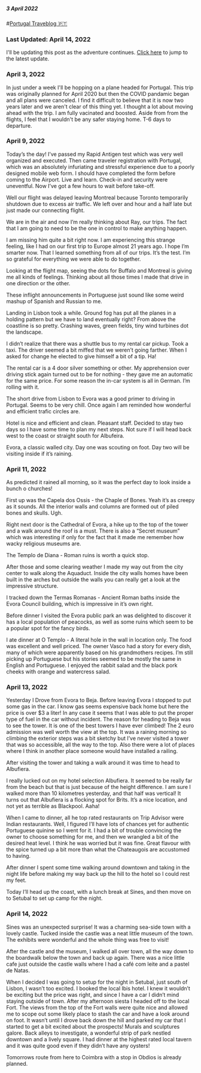 ##### 3 April 2022
#[Portugal Traveblog 🇵🇹](?p=PortugalTravelLog)

### Last Updated: April 14, 2022

I'll be updating this post as the adventure continues. [Click here](#update) to jump to the latest update.

### April 3, 2022 
In just under a week I'll be hopping on a plane headed for Portugal.  This trip was originally planned for April 2020 but then the COVID pandamic began and all plans were canceled.  I find it difficult to believe that it is now two years later and we aren't clear of this thing yet.  I thought a lot about moving ahead with the trip.  I am fully vacinated and boosted. Aside from from the flights, I feel that I wouldn't be any safer staying home.  T-6 days to departure.

### April 9, 2022 
<a name=“update”></a>

Today’s the day!  I’ve passed my Rapid Antigen test which was very well organized and executed. Then came traveler registration with Portugal, which was an absolutely infuriating and stressful experience due to a poorly designed mobile web form.  I should have completed the form before coming to the Airport.  Live and learn.   Check-in and security were uneventful.  Now I’ve got a few hours to wait before take-off.

Well our flight was delayed leaving Montreal because Toronto temporarily shutdown due to excess air traffic. We left over and hour and a half late but just made our connecting flight.

We are in the air and now I’m really thinking about Ray, our trips. The fact that I am going to need to be the one in control to make anything happen. 

I am missing him quite a bit right now.   I am experiencing this strange feeling, like I had on our first trip to Europe almost 21 years ago. I hope I’m smarter now. That I learned something from all of our trips. It’s the test. I’m so grateful for everything we were able to do together. 

Looking at the flight map, seeing the dots for Buffalo and Montreal is giving me all kinds of feelings. Thinking about all those times I made that drive in one direction or the other. 

These inflight announcements in Portuguese just sound like some weird mashup of Spanish and Russian to me. 

Landing in Lisbon took a while. Ground fog has put all the planes in a holding pattern but we have to land eventually right?  From above the coastline is so pretty. Crashing waves, green fields, tiny wind turbines dot the landscape. 

I didn’t realize that there was a shuttle bus to my rental car pickup. Took a taxi. The driver seemed a bit miffed that we weren’t going farther. When I asked for change he elected to give himself a bit of a tip. Ha! 

The rental car is a 4 door silver something or other. My apprehension over driving stick again turned out to be for nothing - they gave me an automatic for the same price. For some reason the in-car system is all in German.  I’m rolling with it.

The short drive from Lisbon to Evora was a good primer to driving in Portugal. Seems to be very chill. Once again I am reminded how wonderful and efficient trafic circles are.

Hotel is nice and efficient and clean. Pleasant staff. Decided to stay two days so I have some time to plan my next steps. Not sure if I will head back west to the coast or straight south for Albufeira. 

Evora, a classic walled city. Day one was scouting on foot. Day two will be visiting inside if it’s raining. 

### April 11, 2022 

As predicted it rained all morning, so it was the perfect day to look inside a bunch o churches!

First up was the Capela dos Ossis - the Chaple of Bones.  Yeah it’s as creepy as it sounds. All the interior walls and columns are formed out of piled bones and skulls. Ugh. 

Right next door is the Cathedral of Evora, a hike up to the top of the tower and a walk around the roof is a must.  There is also a “Secret museum” which was interesting if only for the fact that it made me remember how wacky religious museums are.

The Templo de Diana - Roman ruins is worth a quick stop.

After those and some clearing weather I made my way out from the city center to walk along the Aquaduct.  Inside the city walls homes have been built in the arches but outside the walls you can really get a look at the impressive structure.

I tracked down the Termas Romanas - Ancient Roman baths inside the Evora Council building, which is impressive in it’s own right.

Before dinner I visited the Evora public park an was delighted to discover it has a local population of peacocks, as well as some ruins which seem to be a popular spot for the fancy birds.

I ate dinner at O Templo - A literal hole in the wall in location only.  The food was excellent and well priced.  The owner Vasco had a story for every dish, many of which were apparently based on his grandmothers recipes.  I’m still picking up Portuguese but his stories seemed to be mostly the same in English and Portuguese.  I enjoyed the rabbit salad and the black pork cheeks with orange and watercress salad. 

### April 13, 2022 

Yesterday I Drove from Evora to Beja.  Before leaving Evora I stopped to put some gas in the car.  I know gas seems expensive back home but here the price is over $3 a liter!  In any case it seems that I was able to put the proper type of fuel in the car without incident.  The reason for heading to Beja was to see the tower. It is one of the best towers I have ever climbed!  The 2 euro admission was well worth the view at the top.  It was a raining morning so climbing the exterior steps was a bit sketchy but I’ve never visited a tower that was so accessible, all the way to the top.  Also there were a lot of places where I think in another place someone would have installed a railing.

After visiting the tower and taking a walk around it was time to head to Albufiera.

I really lucked out on my hotel selection Albufiera.  It seemed to be really far from the beach but that is just because of the height difference.  I am sure I walked more than 10 kilometres yesterday, and that half was vertical!  It turns out that Albufiera is a flocking spot for Brits.  It’s a nice location, and not yet as terrible as Blackpool. Aaha!  

When I came to dinner, all he top rated restaurants on Trip Advisor were Indian restaurants.  Well, I figured I’ll have lots of chances yet for authentic Portuguese quinine so I went for it.  I had a bit of trouble convincing the owner to choose something for me, and then we wrangled a bit of the desired heat level.  I think he was worried but it was fine.  Great flavour with the spice turned up a bit more than what the Chateaugois are accustomed to having. 

After dinner I spent some time walking around downtown and taking in the night life before making my way back up the hill to the hotel so I could rest my feet.

Today I’ll head up the coast, with a lunch break at Sines, and then move on to Setubal to set up camp for the night.  

### April 14, 2022 
<a name=“update”></a>

Sines was an unexpected surprise!  It was a charming sea-side town with a lovely castle.  Tucked inside the castle was a neat little museum of the town.  The exhibits were wonderful and the whole thing was free to visit!

After the castle and the museum, I walked all over town, all the way down to the boardwalk below the town and back up again.  There was a nice little cafe just outside the castle walls where I had a café com leite and a pastel de Natas.

When I decided I was going to setup for the night in Setubal, just south of Lisbon, I wasn’t too excited. I booked the local Ibis hotel.  I knew it wouldn’t be exciting but the price was right, and since I have a car I didn’t mind staying outside of town.   After my afternoon siesta I headed off to the local Fort.  The views from the top of the Fort walls were quite nice and allowed me to scope out some likely place to stash the car and have a look around on foot.  It wasn’t until I drove back down the hill and parked my car that I started to get a bit excited about the prospects!  Murals and sculptures galore. Back alleys to investigate, a wonderful strip of park nestled downtown and a lively square.  I had dinner at the highest rated local tavern and it was quite good even if they didn’t have any oysters!

Tomorrows route from here to Coimbra with a stop in Obdios is already planned.